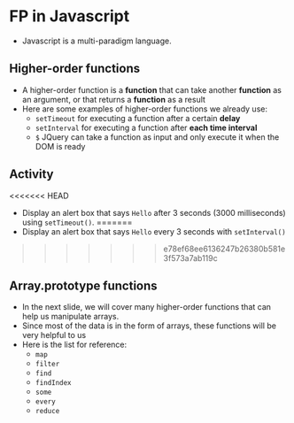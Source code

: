 # FP in Javascript

* Javascript is a multi-paradigm language.

## Higher-order functions

* A higher-order function is a **function** that can take another **function** as an argument, or that returns a **function** as a result
* Here are some examples of higher-order functions we already use:
  * `setTimeout` for executing a function after a certain **delay**
  * `setInterval` for executing a function after **each time interval**
  * `$` JQuery can take a function as input and only execute it when the DOM is ready

## Activity
<<<<<<< HEAD

* Display an alert box that says `Hello` after 3 seconds (3000 milliseconds) using `setTimeout()`.
=======
* Display an alert box that says `Hello` every 3 seconds with `setInterval()`

>>>>>>> e78ef68ee6136247b26380b581e3f573a7ab119c

## Array.prototype functions

* In the next slide, we will cover many higher-order functions that can help us manipulate arrays.
* Since most of the data is in the form of arrays, these functions will be very helpful to us
* Here is the list for reference:
  * `map`
  * `filter`
  * `find`
  * `findIndex`
  * `some`
  * `every`
  * `reduce`
